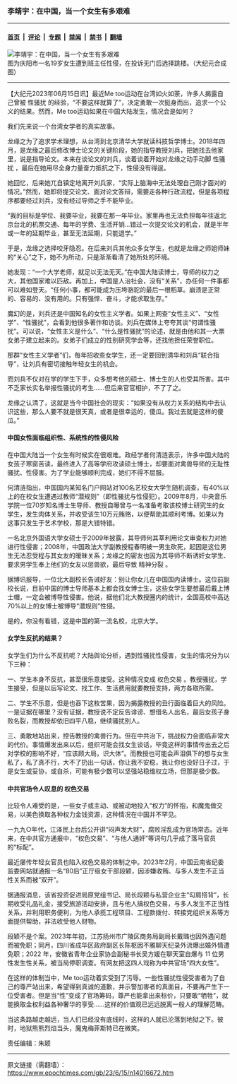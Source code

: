 ### 李靖宇：在中国，当一个女生有多艰难

---

#### [首页](../../../..?n14016672) &nbsp;|&nbsp; [评论](../../../../../epoch-comment?n14016672) &nbsp;|&nbsp; [专题](../../../../../epoch-special?n14016672) &nbsp;|&nbsp; [禁闻](../../../../../epoch-news?n14016672) &nbsp;|&nbsp; [禁书](../../../../../books?n14016672) &nbsp;|&nbsp; [翻墙](https://github.com/gfw-breaker/nogfw/blob/master/README.md?n14016672)


<div><img alt="李靖宇：在中国，当一个女生有多艰难" class="attachment-djy_600_400 size-djy_600_400 wp-post-image" src="https://i.epochtimes.com/assets/uploads/2018/08/8fbbf329a18b0474cc39a48dcd9a82e5-600x381-600x381.jpg"/>
<div class="caption">
 图为庆阳市一名19岁女生遭到班主任性侵，在投诉无门后选择跳楼。（大纪元合成图）
</div></div><hr/><div class="post_content" id="artbody" itemprop="articleBody">
 <!-- article content begin -->
 <p>
  【大纪元2023年06月15日讯】最近Me too运动在台湾如火如荼，许多人揭露自己曾被
  <ok href="https://www.epochtimes.com/gb/tag/%E6%80%A7%E9%AA%9A%E6%89%B0.html">
   性骚扰
  </ok>
  的经验，“不要这样就算了”，决定勇敢一次挺身而出，追求一个公义的结果。然而，Me too运动如果在中国大陆发生，情况会是如何？
 </p>
 <p>
  我们先来说一个台湾女学者的真实故事。
 </p>
 <p>
  龙缘之为了追求学术理想，从台湾到北京清华大学就读科技哲学博士。2018年四月，是龙缘之最后修改博士论文的关键阶段，她的指导教授刘兵，把她找去他家里，说是指导论文。本来在谈论文的刘兵，谈着谈着开始对龙缘之动手动脚
  <ok href="https://www.epochtimes.com/gb/tag/%E6%80%A7%E9%AA%9A%E6%89%B0.html">
   性骚扰
  </ok>
  ，最后在她用尽全身力量奋力抵抗之下，性侵没有得逞。
 </p>
 <p>
  她回忆，后来她兀自镇定地离开刘兵家，“实际上脑海中无法处理自己刚才面对的情况。”然而，她即将提交论文、面对论文答辩，需要走各种行政流程，但是各项程序都要经过刘兵，没有经过导师之手不能毕业。
 </p>
 <p>
  “我的目标是学位、我要毕业，我要在那一年毕业。家里再也无法负担每年往返北京台北的机票交通、每年的学费、生活开销…错过一次提交论文的机会，就是半年或一年的延期毕业，甚至无法延期，只能退学。”
 </p>
 <p>
  于是，龙缘之选择咬牙隐忍。在后来刘兵其他众多女学生，也就是龙缘之师姐师妹的“关心”之下，她不为所动，只是渐渐看清了她所处的环境。
 </p>
 <p>
  她发现：“一个大学老师，就足以无法无天。”在中国大陆读博士，导师的权力之大，其他国家难以匹敌。再加上，中国是人治社会，没有“关系”，办任何一件事都可以难如登天。“任何小事，都可能成为压垮骆驼的最后一根稻草。崩溃是正常的、容易的、没有用的。只有强悍、奋斗，才能求取生存。”
 </p>
 <p>
  魔幻的是，刘兵还是中国知名的女性主义学者。如果上网查“女性主义”、“女性学”、“性骚扰”，会看到他很多著作和访谈。刘兵在媒体上夸夸其谈“何谓性骚扰”。可以说，“女性主义是什么”、“什么是性骚扰”的论述，就是由他和其一大票女弟子建立起来的。女弟子们成立的性别研究学会等，还找他担任荣誉职位。
 </p>
 <p>
  那群“女性主义学者”们，每年招收些女学生，还一定要回到清华和刘兵“联合指导”，让刘兵有密切接触年轻女生的机会。
 </p>
 <p>
  而刘兵不仅对在学的学生下手，众多想考他的硕士、博士生的人也受其所害。其中不乏家长实名举报性骚扰的考生……但后来官官相护，不了了之。
 </p>
 <p>
  龙缘之认清了，这就是当今中国社会的现实：“如果没有从权力关系的结构中去认识这些，那么人要不就是很天真，或者是很幸运的，傻瓜。我过去就是这样的傻瓜。”
 </p>
 <h4>
  中国女性面临组织性、系统性的性侵风险
 </h4>
 <p>
  在中国大陆当一个女生有时候实在很艰难。政经学者何清涟表示，许多中国大陆的女孩子寒窗苦读，最终进入了高等学府攻读硕士博士，却要面对禽兽导师的无耻性骚扰、性侵害。为了学业能够顺利完成，她们不得不屈服。
 </p>
 <p>
  何清涟指出，中国国内某知名门户网站对100名艺校女大学生随机调查，有40%以上的在校女生遭遇过教师“潜规则”（即性骚扰与性侵犯）。2009年8月，中央音乐学院一位70岁知名博士生导师、教授自曝曾与一名准备考取该校博士研究生的女学生，发生肉体关系，并收受该生10万元贿赂，以便帮助其顺利考博。如果以为这事只发生于艺术学校，那是大错特错。
 </p>
 <p>
  一名北京外国语大学女硕士于2009年披露，其导师何其莘利用论文审查权力对她进行性侵害；2008年，中国政法大学副教授程春明被一男生砍死，起因是这位男生无法忍受程与其女友的暧昧关系；龙缘之的密友也因为其导师不断诱奸女学生、要求男学生奉上他们的女友以惩兽欲，最后导致
  <ok href="https://www.epochtimes.com/gb/tag/%E7%B2%BE%E7%A5%9E%E5%88%86%E8%A3%82.html">
   精神分裂
  </ok>
  。
 </p>
 <p>
  据博讯报导，一位北大副校长告诫好友：别让你女儿在中国国内读博士。这位前副校长说，目前中国的博士导师基本上都会找女博士生，这些女学生要想最后戴上博士帽，一定会被博导性侵害。他说，据他们北大教授圈内的统计，全国高校中高达70%以上的女博士被博导“潜规则”性侵。
 </p>
 <p>
  是的，你没有看错，这是中国的第一流名校，北京大学。
 </p>
 <h4>
  女学生反抗的结果？
 </h4>
 <p>
  女学生们为什么不反抗呢？大陆舆论分析，遇到性骚扰性侵害，女生的情况分为以下三种：
 </p>
 <p>
  一、学生本身不反抗，甚至很乐意接受。这种情况变成
  <ok href="https://www.epochtimes.com/gb/tag/%E6%9D%83%E8%89%B2%E4%BA%A4%E6%98%93.html">
   权色交易
  </ok>
  。教授骚扰，学生接受，但是以后写论文、找工作、生活费用就要教授支持，两方各取所需。
 </p>
 <p>
  二、学生不乐意，但是也吞下这枚苦果，因为揭露教授的丑行面临着巨大的风险。一是证据在哪里？没有证据，教授说不定反告诽谤、想借名人出名，最后女孩子身败名裂，而教授却依旧四平八稳，继续骚扰别人。
 </p>
 <p>
  三、勇敢地站出来，控告教授的禽兽行为。但在中共治下，挑战权力会面临非常大的代价。事情爆发出来以后，组织可能会找女生谈话，毕竟这样的事情传出去之后对学校的影响不好，“应该顾大局，识大体”。而教授也可能会声泪俱下的想与女生私了，私了真不行，大不了扔出一句话，你让我不安稳，我让你也没好日子过，于是女生或妥协，或自杀，可能有极少数可以坚强站稳维权立场，但那是极少数。
 </p>
 <h4>
  中共官场令人叹息的
  <ok href="https://www.epochtimes.com/gb/tag/%E6%9D%83%E8%89%B2%E4%BA%A4%E6%98%93.html">
   权色交易
  </ok>
 </h4>
 <p>
  比较令人难受的是，一些女子或主动、或被动地投入“权力”的怀抱，和魔鬼做交易，以美色换取各种权力金钱资源，这种情况在中国并不罕见。
 </p>
 <p>
  一九九○年代，江泽民上台后公开讲“闷声发大财”，腐败淫乱成为官场常态。近年来，在中共官方通报中，“权色交易”、“与他人通奸”等词句几乎成了落马官员的“标配”。
 </p>
 <p>
  最近屡传年轻女官员也陷入权色交易的体制之中。2023年2月，中国云南省纪委监委网站就通报一名“80后”正厅级女干部段颖，因涉嫌收贿、与多人发生不正当性关系而被“双开”。
 </p>
 <p>
  据通报消息，该省投资促进局原党组书记、局长段颖与私营企业主“勾肩搭背”，长期收受礼品礼金，接受旅游活动安排，且与他人搞权色交易，与多人发生不正当性关系，并利用职务便利，为他人承揽工程项目、工程款拨付、转接党组织关系等方面提供帮助，非法收受他人财物。
 </p>
 <p>
  段颖不是个案。2023年年初，江苏扬州市广陵区商务局副局长戴璐也因外遇问题而被免职；同月，四川省成华区政府副区长陈枢因不雅聊天纪录外流爆出婚外情遭免职；2022 年，安徽省青年企业家协会副秘书长吴方媛在聊天室自爆与 11 位男性发生性关系，被当局停职调查。有网友把这四人戏称为中共官场“四大女性”。
 </p>
 <p>
  在这样的体制当中，Me too运动着实受到了污辱。一些性骚扰性侵受害者为了自己的尊严站出来，希望得到真诚的道歉，并示警加害者的真面目，不要再产生下一位受害者。但是当“性”变成了官场筹码，尊严也能拿出来标价，只要敢“牺牲”，就能换取金权利益各种奢华的享受……这样的价值观已远远脱离一般人的理解范畴。
 </p>
 <p>
  当这条路越走越远，当人们已经没有底线时，这样的人就已沦落到地狱之下。彼时，地狱熊熊烈焰当头，魔鬼梅菲斯特已在微笑。
 </p>
 <p>
  责任编辑：朱颖
 </p>
 <!-- article content end -->
 <div id="below_article_ad">
 </div>
</div>


---

原文链接（需翻墙）：https://www.epochtimes.com/gb/23/6/15/n14016672.htm